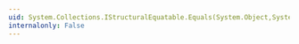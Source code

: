 ```yaml
---
uid: System.Collections.IStructuralEquatable.Equals(System.Object,System.Collections.IEqualityComparer)
internalonly: False
---
```


